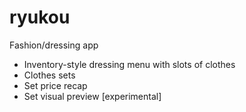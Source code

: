 # ryukou

Fashion/dressing app

- Inventory-style dressing menu with slots of clothes
- Clothes sets
- Set price recap
- Set visual preview [experimental]
